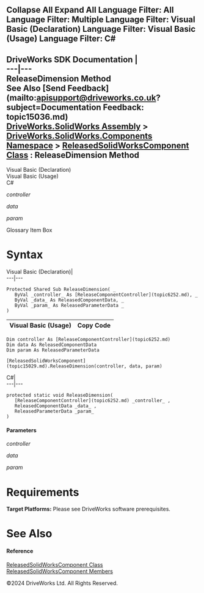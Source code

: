        

 Collapse All Expand All  Language Filter: All  Language Filter: Multiple  Language Filter: Visual Basic (Declaration) Language Filter: Visual Basic (Usage) Language Filter: C#  
---  
DriveWorks SDK Documentation  |   
---|---  
ReleaseDimension Method   
See Also [Send Feedback](mailto:apisupport@driveworks.co.uk?subject=Documentation Feedback: topic15036.md)  
[DriveWorks.SolidWorks Assembly](topic13342.md) > [DriveWorks.SolidWorks.Components Namespace](topic13925.md) > [ReleasedSolidWorksComponent Class](topic15029.md) : ReleaseDimension Method  
---  
  
Visual Basic (Declaration)    
Visual Basic (Usage)    
C# 

_controller_
    

_data_
    

_param_
    

Glossary Item Box

# Syntax

Visual Basic (Declaration)|   
---|---  
      
    
    Protected Shared Sub ReleaseDimension( _
       ByVal _controller_ As [ReleaseComponentController](topic6252.md), _
       ByVal _data_ As ReleasedComponentData, _
       ByVal _param_ As ReleasedParameterData _
    )   
  
Visual Basic (Usage)| Copy Code  
---|---  
      
    
    Dim controller As [ReleaseComponentController](topic6252.md)
    Dim data As ReleasedComponentData
    Dim param As ReleasedParameterData
     
    [ReleasedSolidWorksComponent](topic15029.md).ReleaseDimension(controller, data, param)  
  
C#|   
---|---  
      
    
    protected static void ReleaseDimension( 
       [ReleaseComponentController](topic6252.md) _controller_ ,
       ReleasedComponentData _data_ ,
       ReleasedParameterData _param_
    )  
  
#### Parameters

 _controller_
    
_data_
    
_param_
    

# Requirements

**Target Platforms:** Please see DriveWorks software prerequisites.

# See Also

#### Reference

[ReleasedSolidWorksComponent Class](topic15029.md)   
[ReleasedSolidWorksComponent Members](topic15030.md)

©2024 DriveWorks Ltd. All Rights Reserved.
